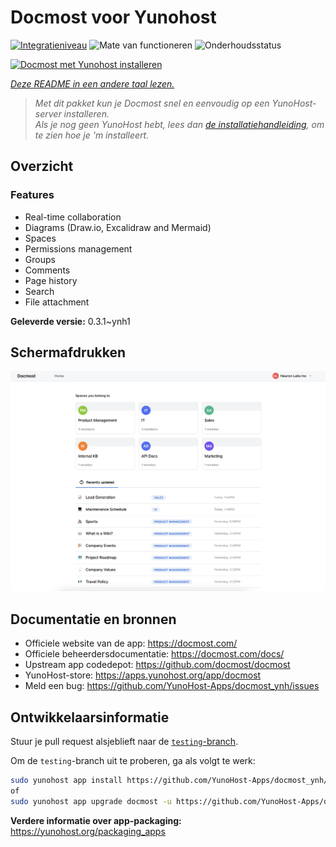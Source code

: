 <!--
NB: Deze README is automatisch gegenereerd door <https://github.com/YunoHost/apps/tree/master/tools/readme_generator>
Hij mag NIET handmatig aangepast worden.
-->

# Docmost voor Yunohost

[![Integratieniveau](https://dash.yunohost.org/integration/docmost.svg)](https://ci-apps.yunohost.org/ci/apps/docmost/) ![Mate van functioneren](https://ci-apps.yunohost.org/ci/badges/docmost.status.svg) ![Onderhoudsstatus](https://ci-apps.yunohost.org/ci/badges/docmost.maintain.svg)

[![Docmost met Yunohost installeren](https://install-app.yunohost.org/install-with-yunohost.svg)](https://install-app.yunohost.org/?app=docmost)

*[Deze README in een andere taal lezen.](./ALL_README.md)*

> *Met dit pakket kun je Docmost snel en eenvoudig op een YunoHost-server installeren.*  
> *Als je nog geen YunoHost hebt, lees dan [de installatiehandleiding](https://yunohost.org/install), om te zien hoe je 'm installeert.*

## Overzicht

### Features

- Real-time collaboration
- Diagrams (Draw.io, Excalidraw and Mermaid)
- Spaces
- Permissions management
- Groups
- Comments
- Page history
- Search
- File attachment


**Geleverde versie:** 0.3.1~ynh1

## Schermafdrukken

![Schermafdrukken van Docmost](./doc/screenshots/screenshot.png)

## Documentatie en bronnen

- Officiele website van de app: <https://docmost.com/>
- Officiele beheerdersdocumentatie: <https://docmost.com/docs/>
- Upstream app codedepot: <https://github.com/docmost/docmost>
- YunoHost-store: <https://apps.yunohost.org/app/docmost>
- Meld een bug: <https://github.com/YunoHost-Apps/docmost_ynh/issues>

## Ontwikkelaarsinformatie

Stuur je pull request alsjeblieft naar de [`testing`-branch](https://github.com/YunoHost-Apps/docmost_ynh/tree/testing).

Om de `testing`-branch uit te proberen, ga als volgt te werk:

```bash
sudo yunohost app install https://github.com/YunoHost-Apps/docmost_ynh/tree/testing --debug
of
sudo yunohost app upgrade docmost -u https://github.com/YunoHost-Apps/docmost_ynh/tree/testing --debug
```

**Verdere informatie over app-packaging:** <https://yunohost.org/packaging_apps>
